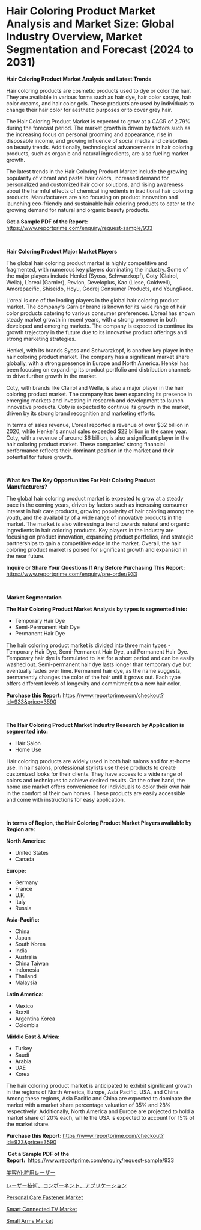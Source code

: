 <p><h1>Hair Coloring Product Market Analysis and Market Size: Global Industry Overview, Market Segmentation and Forecast (2024 to 2031)</h1></p><p><strong>Hair Coloring Product Market Analysis and Latest Trends</strong></p>
<p><p>Hair coloring products are cosmetic products used to dye or color the hair. They are available in various forms such as hair dye, hair color sprays, hair color creams, and hair color gels. These products are used by individuals to change their hair color for aesthetic purposes or to cover grey hair.</p><p>The Hair Coloring Product Market is expected to grow at a CAGR of 2.79% during the forecast period. The market growth is driven by factors such as the increasing focus on personal grooming and appearance, rise in disposable income, and growing influence of social media and celebrities on beauty trends. Additionally, technological advancements in hair coloring products, such as organic and natural ingredients, are also fueling market growth.</p><p>The latest trends in the Hair Coloring Product Market include the growing popularity of vibrant and pastel hair colors, increased demand for personalized and customized hair color solutions, and rising awareness about the harmful effects of chemical ingredients in traditional hair coloring products. Manufacturers are also focusing on product innovation and launching eco-friendly and sustainable hair coloring products to cater to the growing demand for natural and organic beauty products.</p></p>
<p><strong>Get a Sample PDF of the Report:&nbsp;</strong> <a href="https://www.reportprime.com/enquiry/request-sample/933">https://www.reportprime.com/enquiry/request-sample/933</a></p>
<p>&nbsp;</p>
<p><strong>Hair Coloring Product Major Market Players</strong></p>
<p><p>The global hair coloring product market is highly competitive and fragmented, with numerous key players dominating the industry. Some of the major players include Henkel (Syoss, Schwarzkopf), Coty (Clairol, Wella), L’oreal (Garnier), Revlon, Developlus, Kao (Liese, Goldwell), Amorepacific, Shiseido, Hoyu, Godrej Consumer Products, and YoungRace.</p><p>L’oreal is one of the leading players in the global hair coloring product market. The company's Garnier brand is known for its wide range of hair color products catering to various consumer preferences. L’oreal has shown steady market growth in recent years, with a strong presence in both developed and emerging markets. The company is expected to continue its growth trajectory in the future due to its innovative product offerings and strong marketing strategies.</p><p>Henkel, with its brands Syoss and Schwarzkopf, is another key player in the hair coloring product market. The company has a significant market share globally, with a strong presence in Europe and North America. Henkel has been focusing on expanding its product portfolio and distribution channels to drive further growth in the market.</p><p>Coty, with brands like Clairol and Wella, is also a major player in the hair coloring product market. The company has been expanding its presence in emerging markets and investing in research and development to launch innovative products. Coty is expected to continue its growth in the market, driven by its strong brand recognition and marketing efforts.</p><p>In terms of sales revenue, L’oreal reported a revenue of over $32 billion in 2020, while Henkel's annual sales exceeded $22 billion in the same year. Coty, with a revenue of around $6 billion, is also a significant player in the hair coloring product market. These companies' strong financial performance reflects their dominant position in the market and their potential for future growth.</p></p>
<p>&nbsp;</p>
<p><strong>What Are The Key Opportunities For Hair Coloring Product Manufacturers?</strong></p>
<p><p>The global hair coloring product market is expected to grow at a steady pace in the coming years, driven by factors such as increasing consumer interest in hair care products, growing popularity of hair coloring among the youth, and the availability of a wide range of innovative products in the market. The market is also witnessing a trend towards natural and organic ingredients in hair coloring products. Key players in the industry are focusing on product innovation, expanding product portfolios, and strategic partnerships to gain a competitive edge in the market. Overall, the hair coloring product market is poised for significant growth and expansion in the near future.</p></p>
<p><strong>Inquire or Share Your Questions If Any Before Purchasing This Report:</strong> <a href="https://www.reportprime.com/enquiry/pre-order/933">https://www.reportprime.com/enquiry/pre-order/933</a></p>
<p>&nbsp;</p>
<p><strong>Market Segmentation</strong></p>
<p><strong>The Hair Coloring Product Market Analysis by types is segmented into:</strong></p>
<p><ul><li>Temporary Hair Dye</li><li>Semi-Permanent Hair Dye</li><li>Permanent Hair Dye</li></ul></p>
<p><p>The hair coloring product market is divided into three main types - Temporary Hair Dye, Semi-Permanent Hair Dye, and Permanent Hair Dye. Temporary hair dye is formulated to last for a short period and can be easily washed out. Semi-permanent hair dye lasts longer than temporary dye but eventually fades over time. Permanent hair dye, as the name suggests, permanently changes the color of the hair until it grows out. Each type offers different levels of longevity and commitment to a new hair color.</p></p>
<p><strong>Purchase this Report:&nbsp;</strong><a href="https://www.reportprime.com/checkout?id=933&price=3590">https://www.reportprime.com/checkout?id=933&price=3590</a></p>
<p>&nbsp;</p>
<p><strong>The Hair Coloring Product Market Industry Research by Application is segmented into:</strong></p>
<p><ul><li>Hair Salon</li><li>Home Use</li></ul></p>
<p><p>Hair coloring products are widely used in both hair salons and for at-home use. In hair salons, professional stylists use these products to create customized looks for their clients. They have access to a wide range of colors and techniques to achieve desired results. On the other hand, the home use market offers convenience for individuals to color their own hair in the comfort of their own homes. These products are easily accessible and come with instructions for easy application.</p></p>
<p>&nbsp;</p>
<p><strong>In terms of Region, the Hair Coloring Product Market Players available by Region are:</strong></p>
<p>
    <p> <strong> North America: </strong>
        <ul>
            <li>United States</li>
            <li>Canada</li>
        </ul>
        </p> 
    <p> <strong> Europe: </strong>
        <ul>
            <li>Germany</li>
            <li>France</li>
            <li>U.K.</li>
            <li>Italy</li>
            <li>Russia</li>
        </ul>
        </p> 
    <p> <strong> Asia-Pacific: </strong>
        <ul>
            <li>China</li>
            <li>Japan</li>
            <li>South Korea</li>
            <li>India</li>
            <li>Australia</li>
            <li>China Taiwan</li>
            <li>Indonesia</li>
            <li>Thailand</li>
            <li>Malaysia</li>
        </ul>
        </p> 
    <p> <strong> Latin America: </strong>
        <ul>
            <li>Mexico</li>
            <li>Brazil</li>
            <li>Argentina Korea</li>
            <li>Colombia</li>
        </ul>
        </p> 
    <p> <strong> Middle East & Africa: </strong>
        <ul>
            <li>Turkey</li>
            <li>Saudi</li>
            <li>Arabia</li>
            <li>UAE</li>
            <li>Korea</li>
        </ul>
    </p>
    </p>
<p><p>The hair coloring product market is anticipated to exhibit significant growth in the regions of North America, Europe, Asia Pacific, USA, and China. Among these regions, Asia Pacific and China are expected to dominate the market with a market share percentage valuation of 35% and 28% respectively. Additionally, North America and Europe are projected to hold a market share of 20% each, while the USA is expected to account for 15% of the market share.</p></p>
<p><strong>Purchase this Report: </strong><a href="https://www.reportprime.com/checkout?id=933&price=3590">https://www.reportprime.com/checkout?id=933&price=3590</a></p>
<p>&nbsp;<strong>Get a Sample PDF of the Report:&nbsp;&nbsp;</strong><a href="https://www.reportprime.com/enquiry/request-sample/933">https://www.reportprime.com/enquiry/request-sample/933</a></p>
<p><strong></strong></p>
<p><p><a href="https://github.com/oafhukehf4709715/Market-Research-Report-List-1/blob/main/83538305304.md">美容/化粧用レーザー</a></p><p><a href="https://github.com/dzy793153605/Market-Research-Report-List-1/blob/main/62966785305.md">レーザー技術、コンポーネント、アプリケーション</a></p><p><a href="https://issuu.com/reportprime-2/docs/personal-care-fastener-market-size-2030.pptx">Personal Care Fastener Market</a></p><p><a href="https://github.com/jodemen/Market-Research-Report-List-2/blob/main/smart-connected-tv-market.md">Smart Connected TV Market</a></p><p><a href="https://github.com/jj19131/Market-Research-Report-List-2/blob/main/small-arms-market.md">Small Arms Market</a></p></p>
